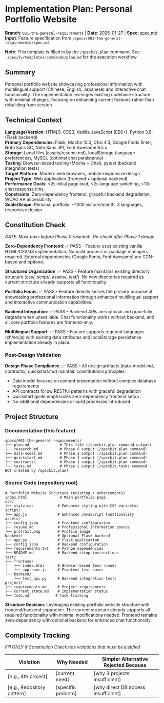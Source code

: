 # Implementation Plan: Personal Portfolio Website

**Branch**: `001-the-general-requirements` | **Date**: 2025-01-27 | **Spec**: [spec.md](./spec.md)
**Input**: Feature specification from `/specs/001-the-general-requirements/spec.md`

**Note**: This template is filled in by the `/speckit.plan` command. See `.specify/templates/commands/plan.md` for the execution workflow.

## Summary

Personal portfolio website showcasing professional information with multilingual support (Chinese, English, Japanese) and interactive chat functionality. The implementation leverages existing codebase structure with minimal changes, focusing on enhancing current features rather than rebuilding from scratch.

## Technical Context

**Language/Version**: HTML5, CSS3, Vanilla JavaScript (ES6+), Python 3.8+ (Flask backend)  
**Primary Dependencies**: Flask, Mocha 10.2, Chai 4.3, Google Fonts (Inter, Noto Sans SC, Noto Sans JP), Font Awesome 6.5.x  
**Storage**: Local files (assets/resume.md), localStorage (language preferences), MySQL (optional chat persistence)  
**Testing**: Browser-based testing (Mocha + Chai), pytest (backend integration tests)  
**Target Platform**: Modern web browsers, mobile-responsive design  
**Project Type**: Web application (frontend + optional backend)  
**Performance Goals**: <2s initial page load, <2s language switching, <10s chat response time  
**Constraints**: Zero-dependency frontend, graceful backend degradation, WCAG AA accessibility  
**Scale/Scope**: Personal portfolio, ~1000 visitors/month, 3 languages, responsive design

## Constitution Check

*GATE: Must pass before Phase 0 research. Re-check after Phase 1 design.*

**Zero-Dependency Frontend**: ✅ PASS - Feature uses existing vanilla HTML/CSS/JS implementation. No build process or package managers required. External dependencies (Google Fonts, Font Awesome) are CDN-based and optional.

**Structured Organization**: ✅ PASS - Feature maintains existing directory structure (css/, script/, assets/, test/). No new directories required as current structure already supports all functionality.

**Portfolio Focus**: ✅ PASS - Feature directly serves the primary purpose of showcasing professional information through enhanced multilingual support and interactive communication capabilities.

**Backend Integration**: ✅ PASS - Backend APIs are optional and gracefully degrade when unavailable. Chat functionality works without backend, and all core portfolio features are frontend-only.

**Multilingual Support**: ✅ PASS - Feature supports required languages (zh/en/ja) with existing data attributes and localStorage persistence implementation already in place.

### Post-Design Validation

**Design Phase Compliance**: ✅ PASS - All design artifacts (data-model.md, contracts/, quickstart.md) maintain constitutional principles:
- Data model focuses on content presentation without complex database requirements
- API contracts follow RESTful patterns with graceful degradation
- Quickstart guide emphasizes zero-dependency frontend setup
- No additional dependencies or build processes introduced

## Project Structure

### Documentation (this feature)

```
specs/001-the-general-requirements/
├── plan.md              # This file (/speckit.plan command output)
├── research.md          # Phase 0 output (/speckit.plan command)
├── data-model.md        # Phase 1 output (/speckit.plan command)
├── quickstart.md        # Phase 1 output (/speckit.plan command)
├── contracts/           # Phase 1 output (/speckit.plan command)
└── tasks.md             # Phase 2 output (/speckit.tasks command - NOT created by /speckit.plan)
```

### Source Code (repository root)

```
# Portfolio Website Structure (existing + enhancements)
index.html               # Main portfolio page
css/
├── style.css           # Enhanced styling with CSS variables
script/
├── app.js              # Enhanced JavaScript functionality
assets/
├── config.json         # Frontend configuration
├── resume.md           # Professional information source
└── protrait.png        # Profile image
backend/                # Optional Flask backend
├── app.py              # Flask application
├── config.json         # Backend configuration
├── requirements.txt    # Python dependencies
└── README.md           # Backend setup instructions
test/
├── frontend/
│   ├── index.html      # Browser-based test runner
│   └── app.spec.js     # Frontend test cases
└── backend/
    └── test_api.py     # Backend integration tests
project/
├── requirements.md     # Project requirements
├── current_state.md    # Implementation status
└── todo.md            # Task tracking
```

**Structure Decision**: Leveraging existing portfolio website structure with frontend/backend separation. The current structure already supports all required functionality with minimal modifications needed. Frontend remains zero-dependency with optional backend for enhanced chat functionality.

## Complexity Tracking

*Fill ONLY if Constitution Check has violations that must be justified*

| Violation | Why Needed | Simpler Alternative Rejected Because |
|-----------|------------|-------------------------------------|
| [e.g., 4th project] | [current need] | [why 3 projects insufficient] |
| [e.g., Repository pattern] | [specific problem] | [why direct DB access insufficient] |
